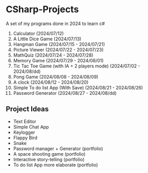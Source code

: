 # CSharp-Projects
A set of my programs done in 2024 to learn c#

01. Calculator (2024/07/12)
02. A Little Dice Game (2024/07/13)
03. Hangman Game (2024/07/15 - 2024/07/21)
04. Picture Viewer (2024/07/22 - 2024/07/23)
05. MathQuiz (2024/07/24 - 2024/07/28)
06. Memory Game (2024/07/29 - 2024/08/01)
07. Tic Tac Toe Game (with IA + 2 players mode) (2024/07/02 - 2024/08/dd) 
08. Pong Game (2024/08/08 - 2024/08/09)
09. A clock (2024/08/12 - 2024/08/20)
10. Simple To do list App (With Save) (2024/08/21 - 2024/08/26)
11. Password Generator (2024/08/27 - 2024/08/dd)

  
## Project Ideas
- Text Editor
- Simple Chat App
- Keylogger
- Flappy Bird
- Snake
- Password manager + Generator (portfolio)
- A space shooting game (portfolio)
- Interactive story-telling (portfolio)
- To do list App more elaborate (portfolio)
  
